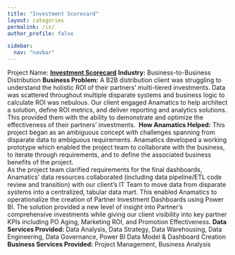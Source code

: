 ```yaml
---
title: "Investment Scorecard"
layout: categories
permalink: /is/
author_profile: false

sidebar:
  nav: "navbar"
---
```

Project Name: 
<b><u>Investment Scorecard</u></b>
<b>Industry:</b>
Business-to-Business Distribution 
<b>Business Problem:</b>
A B2B distribution client was struggling to understand the holistic ROI of their partners’ multi-tiered investments. Data was scattered throughout multiple disparate systems and business logic to calculate ROI was nebulous. Our client engaged Anamatics to help architect a solution, define ROI metrics, and deliver reporting and analytics solutions. This provided them with the ability to demonstrate and optimize the effectiveness of their partners’ investments. 
<b>How Anamatics Helped:</b>
This project began as an ambiguous concept with challenges spanning from disparate data to ambiguous requirements. Anamatics developed a working prototype which enabled the project team to collaborate with the business, to iterate through requirements, and to define the associated business benefits of the project.  
As the project team clarified requirements for the final dashboards, Anamatics’ data resources collaborated (including data pipeline/ETL code review and transition) with our client’s IT Team to move data from disparate systems into a centralized, tabular data mart. This enabled Anamatics to operationalize the creation of Partner Investment Dashboards using Power BI.  The solution provided a new level of insight into Partner’s comprehensive investments while giving our client visibility into key partner KPIs including PO Aging, Marketing ROI, and Promotion Effectiveness.
<b>Data Services Provided:</b>
Data Analysis, Data Strategy, Data Warehousing, Data Engineering, Data Governance, Power BI Data Model & Dashboard Creation
<b>Business Services Provided:</b>
Project Management, Business Analysis
